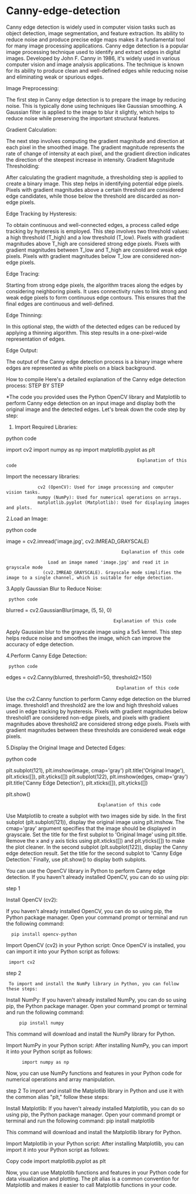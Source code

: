 # Canny-edge-detection
Canny edge detection is widely used in computer vision tasks such as object detection, image segmentation, and feature extraction. Its ability to reduce noise and produce precise edge maps makes it a fundamental tool for many image processing applications. 
Canny edge detection is a popular image processing technique used to identify and extract edges in digital images. Developed by John F. Canny in 1986, it's widely used in various computer vision and image analysis applications. The technique is known for its ability to produce clean and well-defined edges while reducing noise and eliminating weak or spurious edges. 

Image Preprocessing:

The first step in Canny edge detection is to prepare the image by reducing noise. This is typically done using techniques like Gaussian smoothing. A Gaussian filter is applied to the image to blur it slightly, which helps to reduce noise while preserving the important structural features.

Gradient Calculation:

The next step involves computing the gradient magnitude and direction at each pixel in the smoothed image. The gradient magnitude represents the rate of change of intensity at each pixel, and the gradient direction indicates the direction of the steepest increase in intensity.
Gradient Magnitude Thresholding:

After calculating the gradient magnitude, a thresholding step is applied to create a binary image. This step helps in identifying potential edge pixels. Pixels with gradient magnitudes above a certain threshold are considered edge candidates, while those below the threshold are discarded as non-edge pixels.

Edge Tracking by Hysteresis:

To obtain continuous and well-connected edges, a process called edge tracking by hysteresis is employed. This step involves two threshold values: a high threshold (T_high) and a low threshold (T_low).
Pixels with gradient magnitudes above T_high are considered strong edge pixels.
Pixels with gradient magnitudes between T_low and T_high are considered weak edge pixels.
Pixels with gradient magnitudes below T_low are considered non-edge pixels.

Edge Tracing:

Starting from strong edge pixels, the algorithm traces along the edges by considering neighboring pixels. It uses connectivity rules to link strong and weak edge pixels to form continuous edge contours. This ensures that the final edges are continuous and well-defined.

Edge Thinning:

In this optional step, the width of the detected edges can be reduced by applying a thinning algorithm. This step results in a one-pixel-wide representation of edges.

Edge Output:

The output of the Canny edge detection process is a binary image where edges are represented as white pixels on a black background. 

How to compile Here's a detailed explanation of the Canny edge detection process: STEP BY STEP 

*The code you provided uses the Python OpenCV library and Matplotlib to perform Canny edge detection on an input image and display both the original image and the detected edges. Let's break down the code step by step:

1. Import Required Libraries:

python code 

import cv2
import numpy as np
import matplotlib.pyplot as plt                

                                                      Explanation of this code
 
 Import the necessary libraries:

                cv2 (OpenCV): Used for image processing and computer vision tasks.
                numpy (NumPy): Used for numerical operations on arrays.
                matplotlib.pyplot (Matplotlib): Used for displaying images and plots.


2.Load an Image:

  python code 

 image = cv2.imread('image.jpg', cv2.IMREAD_GRAYSCALE)
       
                                                Explanation of this code

                    Load an image named 'image.jpg' and read it in grayscale mode
                  (cv2.IMREAD_GRAYSCALE). Grayscale mode simplifies the image to a single channel, which is suitable for edge detection.


3.Apply Gaussian Blur to Reduce Noise:

     python code 

 blurred = cv2.GaussianBlur(image, (5, 5), 0)

                                             Explanation of this code

Apply Gaussian blur to the grayscale image using a 5x5 kernel. This step helps reduce noise and smoothes the image, which can improve the accuracy of edge detection.


4.Perform Canny Edge Detection:

     python code
  
   edges = cv2.Canny(blurred, threshold1=50, threshold2=150)

                                              Explanation of this code

  Use the cv2.Canny function to perform Canny edge detection on the blurred image.
threshold1 and threshold2 are the low and high threshold values used in edge tracking by hysteresis. 
Pixels with gradient magnitudes below threshold1 are considered non-edge pixels, and pixels with gradient magnitudes above threshold2 are considered strong edge pixels.
 Pixels with gradient magnitudes between these thresholds are considered weak edge pixels.


5.Display the Original Image and Detected Edges:

   python code

  plt.subplot(121), plt.imshow(image, cmap='gray')
plt.title('Original Image'), plt.xticks([]), plt.yticks([])
plt.subplot(122), plt.imshow(edges, cmap='gray')
plt.title('Canny Edge Detection'), plt.xticks([]), plt.yticks([])

plt.show()

                                       Explanation of this code

Use Matplotlib to create a subplot with two images side by side.
In the first subplot (plt.subplot(121)), display the original image using plt.imshow. The cmap='gray' argument specifies that the image should be displayed in grayscale.
Set the title for the first subplot to 'Original Image' using plt.title.
Remove the x and y axis ticks using plt.xticks([]) and plt.yticks([]) to make the plot cleaner.
In the second subplot (plt.subplot(122)), display the Canny edge detection result.
Set the title for the second subplot to 'Canny Edge Detection.'
Finally, use plt.show() to display both subplots.

You can use the OpenCV library in Python to perform Canny edge detection. If you haven't already installed OpenCV, you can do so using pip:

step 1 

   Install OpenCV (cv2):

If you haven't already installed OpenCV, you can do so using pip, the Python package manager. Open your command prompt or terminal and run the following command:

      pip install opencv-python

Import OpenCV (cv2) in your Python script:
Once OpenCV is installed, you can import it into your Python script as follows:
   
     import cv2
step 2

     To import and install the NumPy library in Python, you can follow these steps:

Install NumPy:
If you haven't already installed NumPy, you can do so using pip, the Python package manager. Open your command prompt or terminal and run the following command:
 
         pip install numpy

This command will download and install the NumPy library for Python.

Import NumPy in your Python script:
After installing NumPy, you can import it into your Python script as follows:

          import numpy as np

Now, you can use NumPy functions and features in your Python code for numerical operations and array manipulation.

step 2
To import and install the Matplotlib library in Python and use it with the common alias "plt," follow these steps:

Install Matplotlib:
If you haven't already installed Matplotlib, you can do so using pip, the Python package manager. Open your command prompt or terminal and run the following command:
                pip install matplotlib
                
This command will download and install the Matplotlib library for Python.

Import Matplotlib in your Python script:
After installing Matplotlib, you can import it into your Python script as follows:


Copy code
                 import matplotlib.pyplot as plt
                 
Now, you can use Matplotlib functions and features in your Python code for data visualization and plotting. The plt alias is a common convention for Matplotlib and makes it easier to call Matplotlib functions in your code.











 



